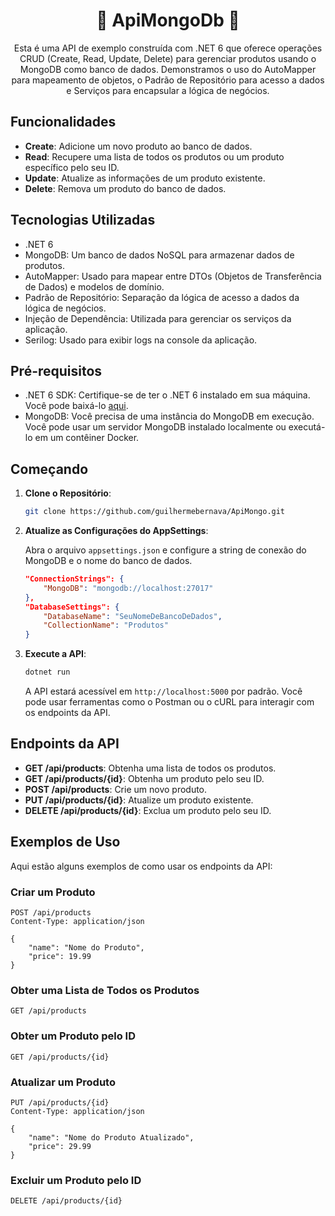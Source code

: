 <div align="center">

# 💫 ApiMongoDb 💫

</div>

<div align="center">

Esta é uma API de exemplo construída com .NET 6 que oferece operações CRUD (Create, Read, Update, Delete) para gerenciar produtos usando o MongoDB como banco de dados. Demonstramos o uso do AutoMapper para mapeamento de objetos, o Padrão de Repositório para acesso a dados e Serviços para encapsular a lógica de negócios.

</div>

## Funcionalidades

- **Create**: Adicione um novo produto ao banco de dados.
- **Read**: Recupere uma lista de todos os produtos ou um produto específico pelo seu ID.
- **Update**: Atualize as informações de um produto existente.
- **Delete**: Remova um produto do banco de dados.

## Tecnologias Utilizadas

- .NET 6
- MongoDB: Um banco de dados NoSQL para armazenar dados de produtos.
- AutoMapper: Usado para mapear entre DTOs (Objetos de Transferência de Dados) e modelos de domínio.
- Padrão de Repositório: Separação da lógica de acesso a dados da lógica de negócios.
- Injeção de Dependência: Utilizada para gerenciar os serviços da aplicação.
- Serilog: Usado para exibir logs na console da aplicação.

## Pré-requisitos

- .NET 6 SDK: Certifique-se de ter o .NET 6 instalado em sua máquina. Você pode baixá-lo [aqui](https://dotnet.microsoft.com/download/dotnet/6.0).
- MongoDB: Você precisa de uma instância do MongoDB em execução. Você pode usar um servidor MongoDB instalado localmente ou executá-lo em um contêiner Docker.

## Começando

1. **Clone o Repositório**:

   ```bash
   git clone https://github.com/guilhermebernava/ApiMongo.git
   ```

2. **Atualize as Configurações do AppSettings**:

   Abra o arquivo `appsettings.json` e configure a string de conexão do MongoDB e o nome do banco de dados.

   ```json
   "ConnectionStrings": {
       "MongoDB": "mongodb://localhost:27017"
   },
   "DatabaseSettings": {
       "DatabaseName": "SeuNomeDeBancoDeDados",
       "CollectionName": "Produtos"
   }
   ```

3. **Execute a API**:

   ```bash
   dotnet run
   ```

   A API estará acessível em `http://localhost:5000` por padrão. Você pode usar ferramentas como o Postman ou o cURL para interagir com os endpoints da API.

## Endpoints da API

- **GET /api/products**: Obtenha uma lista de todos os produtos.
- **GET /api/products/{id}**: Obtenha um produto pelo seu ID.
- **POST /api/products**: Crie um novo produto.
- **PUT /api/products/{id}**: Atualize um produto existente.
- **DELETE /api/products/{id}**: Exclua um produto pelo seu ID.

## Exemplos de Uso

Aqui estão alguns exemplos de como usar os endpoints da API:

### Criar um Produto

```http
POST /api/products
Content-Type: application/json

{
    "name": "Nome do Produto",
    "price": 19.99
}
```

### Obter uma Lista de Todos os Produtos

```http
GET /api/products
```

### Obter um Produto pelo ID

```http
GET /api/products/{id}
```

### Atualizar um Produto

```http
PUT /api/products/{id}
Content-Type: application/json

{
    "name": "Nome do Produto Atualizado",
    "price": 29.99
}
```

### Excluir um Produto pelo ID

```http
DELETE /api/products/{id}
```

</div>
